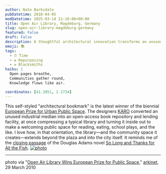 ```yaml
---
author: Nate Barksdale
pubDatetime: 2010-04-05
modDatetime: 2025-03-14 21:18:06+00:00
title: Open Air Library, Magdeburg, Germany
slug: open-air-library-magdeburg-germany
featured: False
draft: False
description: A thoughtful architectural innovation transforms an unused space into a vibrant community library.
emoji: 📚
tags:
  - ⏰ Time
  - ♻️ Repurposing
  - ⚒️ Blacksmiths
haiku: |
  Open pages breathe,  
  Communities gather round,  
  Knowledge flows like air.

coordinates: [41.3851, 2.1734]
---
```


This self-styled "architectural bookmark" is the latest winner of the biennial [European Prize for Urban Public Space](http://www.publicspace.org/en/prize/2010). The designers [KARO](http://www.karo-architekten.de/) converted an unused industrial median into an open-access book repository and lending facility, at once compressing a typical library and turning it inside out to make a welcoming public space for reading, eating, school plays, and the like. I love how, in that orientation, the library—and the community space it creates—extends beyond the plaza and into the city itself. It reminds me of the [closing passage](http://web.archive.org/web/20160503111449/http://www.terindell.com:80/asylum/docs/asylum.html) of the Douglas Adams novel [So Long and Thanks for All the Fish](https://www.google.com/search?q=%22So%20Long%20and%20Thanks%20for%20All%20the%20Fish%22%20amazon.com). [![photo](http://culture-making.com/media/timthumb.jpg)](http://arkinetblog.wordpress.com/2010/03/29/open-air-library-wins-european-prize-for-public-space/)

---

photo via "[Open Air Library Wins European Prize for Public Space](http://arkinetblog.wordpress.com/2010/03/29/open-air-library-wins-european-prize-for-public-space/)," [arkinet](http://arkinetblog.wordpress.com/2010/03/29/open-air-library-wins-european-prize-for-public-space/), 29 March 2010
